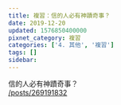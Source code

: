 ```yaml
---
title: 複習：信的人必有神蹟奇事？
date: 2019-12-20
updated: 1576850400000
pixnet_category: 複習
categories: ['4. 其他', '複習']
tags: []
sidebar: 
---
```


<p>信的人必有神蹟奇事？<br/>
<a href="/posts/269191832" target="_blank">/posts/269191832</a></p>
<p> </p>
